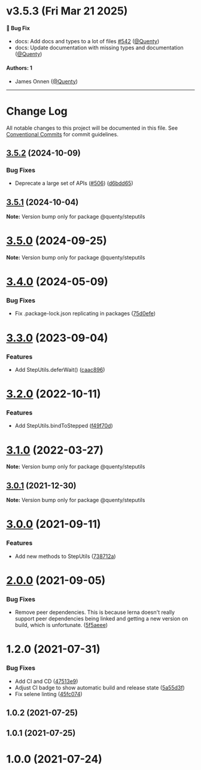# v3.5.3 (Fri Mar 21 2025)

#### 🐛 Bug Fix

- docs: Add docs and types to a lot of files [#542](https://github.com/Quenty/NevermoreEngine/pull/542) ([@Quenty](https://github.com/Quenty))
- docs: Update documentation with missing types and documentation ([@Quenty](https://github.com/Quenty))

#### Authors: 1

- James Onnen ([@Quenty](https://github.com/Quenty))

---

# Change Log

All notable changes to this project will be documented in this file.
See [Conventional Commits](https://conventionalcommits.org) for commit guidelines.

## [3.5.2](https://github.com/Quenty/NevermoreEngine/compare/@quenty/steputils@3.5.1...@quenty/steputils@3.5.2) (2024-10-09)


### Bug Fixes

* Deprecate a large set of APIs ([#506](https://github.com/Quenty/NevermoreEngine/issues/506)) ([d6bdd65](https://github.com/Quenty/NevermoreEngine/commit/d6bdd6567668f238c45d3bd0c85bedb763d30e5c))





## [3.5.1](https://github.com/Quenty/NevermoreEngine/compare/@quenty/steputils@3.5.0...@quenty/steputils@3.5.1) (2024-10-04)

**Note:** Version bump only for package @quenty/steputils





# [3.5.0](https://github.com/Quenty/NevermoreEngine/compare/@quenty/steputils@3.4.0...@quenty/steputils@3.5.0) (2024-09-25)

**Note:** Version bump only for package @quenty/steputils





# [3.4.0](https://github.com/Quenty/NevermoreEngine/compare/@quenty/steputils@3.3.0...@quenty/steputils@3.4.0) (2024-05-09)


### Bug Fixes

* Fix .package-lock.json replicating in packages ([75d0efe](https://github.com/Quenty/NevermoreEngine/commit/75d0efeef239f221d93352af71a5b3e930ec23c5))





# [3.3.0](https://github.com/Quenty/NevermoreEngine/compare/@quenty/steputils@3.2.0...@quenty/steputils@3.3.0) (2023-09-04)


### Features

* Add StepUtils.deferWait() ([caac896](https://github.com/Quenty/NevermoreEngine/commit/caac896fc8439d0de87245cf4bdcb534ba2a9efe))





# [3.2.0](https://github.com/Quenty/NevermoreEngine/compare/@quenty/steputils@3.1.0...@quenty/steputils@3.2.0) (2022-10-11)


### Features

* Add StepUtils.bindToStepped ([f49f70d](https://github.com/Quenty/NevermoreEngine/commit/f49f70d870fa9fd8276a9cb0056a40ebeb85c049))





# [3.1.0](https://github.com/Quenty/NevermoreEngine/compare/@quenty/steputils@3.0.1...@quenty/steputils@3.1.0) (2022-03-27)

**Note:** Version bump only for package @quenty/steputils





## [3.0.1](https://github.com/Quenty/NevermoreEngine/compare/@quenty/steputils@3.0.0...@quenty/steputils@3.0.1) (2021-12-30)

**Note:** Version bump only for package @quenty/steputils





# [3.0.0](https://github.com/Quenty/NevermoreEngine/compare/@quenty/steputils@2.0.0...@quenty/steputils@3.0.0) (2021-09-11)


### Features

* Add new methods to StepUtils ([738712a](https://github.com/Quenty/NevermoreEngine/commit/738712a3fea2ccf5ba1d479749d6db73d28a0902))





# [2.0.0](https://github.com/Quenty/NevermoreEngine/compare/@quenty/steputils@1.2.0...@quenty/steputils@2.0.0) (2021-09-05)


### Bug Fixes

* Remove peer dependencies. This is because lerna doesn't really support peer dependencies being linked and getting a new version on build, which is unfortunate. ([5f5aeee](https://github.com/Quenty/NevermoreEngine/commit/5f5aeeea8de9975435309e53679f0ef7064f9dd0))





# 1.2.0 (2021-07-31)


### Bug Fixes

* Add CI and CD ([47513e9](https://github.com/Quenty/NevermoreEngine/commit/47513e9b568162707534af132396dd8756947dd3))
* Adjust CI badge to show automatic build and release state ([5a55d3f](https://github.com/Quenty/NevermoreEngine/commit/5a55d3f19bf8d66a760d67da9b56ed47fab74656))
* Fix selene linting ([45fc074](https://github.com/Quenty/NevermoreEngine/commit/45fc07489ee59127ac6582689f19a0e87c1e5b5a))



## 1.0.2 (2021-07-25)



## 1.0.1 (2021-07-25)



# 1.0.0 (2021-07-24)
